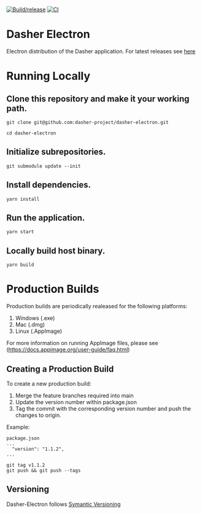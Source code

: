 [![Build/release](https://github.com/dasher-project/dasher-electron/actions/workflows/build.yml/badge.svg)](https://github.com/dasher-project/dasher-electron/actions/workflows/build.yml)
[![CI](https://github.com/dasher-project/dasher-electron/actions/workflows/lint.yml/badge.svg)](https://github.com/dasher-project/dasher-electron/actions/workflows/lint.yml)

# Dasher Electron

Electron distribution of the Dasher application.
For latest releases see [here](https://github.com/dasher-project/dasher-electron/releases/latest)

# Running Locally

## Clone this repository and make it your working path.
`git clone git@github.com:dasher-project/dasher-electron.git`

`cd dasher-electron`

## Initialize subrepositories.
`git submodule update --init`

## Install dependencies.
`yarn install`

## Run the application.
`yarn start`

## Locally build host binary.

`yarn build`

# Production Builds

Production builds are periodically realeased for the following platforms:

1. Windows (.exe)
2. Mac (.dmg)
3. Linux (.AppImage)

For more information on running AppImage files, please see (https://docs.appimage.org/user-guide/faq.html)

## Creating a Production Build

To create a new production build:
1. Merge the feature branches required into main
2. Update the version number within package.json
3. Tag the commit with the corresponding version number and push the changes to origin.

Example:

```
package.json
...
  "version": "1.1.2",
...

git tag v1.1.2
git push && git push --tags
```

## Versioning

Dasher-Electron follows [Symantic Versioning](https://semver.org/)
